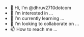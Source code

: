 - 👋 Hi, I’m @dhruv2710dotcom
- 👀 I’m interested in ...
- 🌱 I’m currently learning ...
- 💞️ I’m looking to collaborate on ...
- 📫 How to reach me ...

<!---
dhruv2710dotcom/dhruv2710dotcom is a ✨ special ✨ repository because its `README.md` (this file) appears on your GitHub profile.
You can click the Preview link to take a look at your changes.
--->

